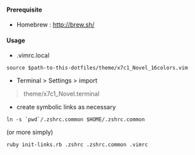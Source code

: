 #### Prerequisite ####

* Homebrew : http://brew.sh/

#### Usage ####

* .vimrc.local

 ```
 source $path-to-this-dotfiles/theme/x7c1_Novel_16colors.vim
 ```

* Terminal > Settings > import

 > theme/x7c1_Novel.terminal
 
* create symbolic links as necessary

 ```
 ln -s `pwd`/.zshrc.common $HOME/.zshrc.common
 ```
 (or more simply)
 ```
 ruby init-links.rb .zshrc .zshrc.common .vimrc
 ```
